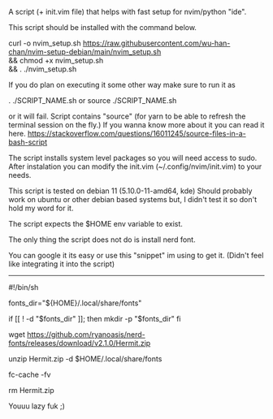 A script (+ init.vim file) that helps with fast setup for nvim/python "ide".

This script should be installed with the command below.

curl -o nvim_setup.sh https://raw.githubusercontent.com/wu-han-chan/nvim-setup-debian/main/nvim_setup.sh \
 && chmod +x nvim_setup.sh \
 &&  . ./nvim_setup.sh

If you do plan on executing it some other way make sure to run it as

. ./SCRIPT_NAME.sh
or
source ./SCRIPT_NAME.sh

or it will fail. Script contains "source" (for yarn to be able to refresh the terminal session on the fly.)
If you wanna know more about it you can read it here.
https://stackoverflow.com/questions/16011245/source-files-in-a-bash-script

The script installs system level packages so you will need access to sudo.
After instalation you can modify the init.vim (~/.config/nvim/init.vim) to your needs.

This script is tested on debian 11 (5.10.0-11-amd64, kde)
Should probably work on ubuntu or other debian based systems but,
I didn't test it so don't hold my word for it.

The script expects the $HOME env variable to exist.

The only thing the script does not do is install nerd font.

You can google it its easy or use this "snippet" im using to get it.
(Didn't feel like integrating it into the script)

---------

#!/bin/sh

fonts_dir="${HOME}/.local/share/fonts"

if [[ ! -d "$fonts_dir" ]]; then
        mkdir -p "$fonts_dir"
fi

wget https://github.com/ryanoasis/nerd-fonts/releases/download/v2.1.0/Hermit.zip

unzip Hermit.zip -d $HOME/.local/share/fonts

fc-cache -fv

rm Hermit.zip

Youuu lazy fuk ;)
